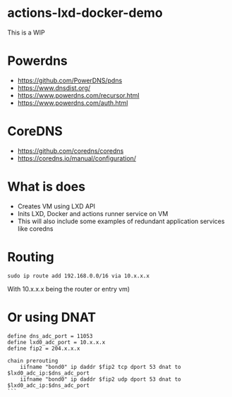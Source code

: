 # actions-lxd-docker-demo

This is a WIP

# Powerdns
- https://github.com/PowerDNS/pdns
- https://www.dnsdist.org/
- https://www.powerdns.com/recursor.html
- https://www.powerdns.com/auth.html

# CoreDNS
- https://github.com/coredns/coredns
- https://coredns.io/manual/configuration/

# What is does
- Creates VM using LXD API
- Inits LXD, Docker and actions runner service on VM
- This will also include some examples of redundant application services like coredns

# Routing

```
sudo ip route add 192.168.0.0/16 via 10.x.x.x 
```
With 10.x.x.x being the router or entry vm)


# Or using DNAT
````
define dns_adc_port = 11053
define lxd0_adc_port = 10.x.x.x
define fip2 = 204.x.x.x

chain prerouting
    iifname "bond0" ip daddr $fip2 tcp dport 53 dnat to $lxd0_adc_ip:$dns_adc_port
    iifname "bond0" ip daddr $fip2 udp dport 53 dnat to $lxd0_adc_ip:$dns_adc_port
```

